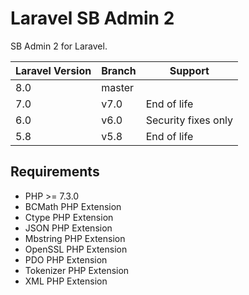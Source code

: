 # Laravel SB Admin 2

SB Admin 2 for Laravel.

| Laravel Version | Branch | Support             |
|-----------------|--------|---------------------|
| 8.0             | master |                     |
| 7.0             | v7.0   | End of life         |
| 6.0             | v6.0   | Security fixes only |
| 5.8             | v5.8   | End of life         |

## Requirements

- PHP >= 7.3.0
- BCMath PHP Extension
- Ctype PHP Extension
- JSON PHP Extension
- Mbstring PHP Extension
- OpenSSL PHP Extension
- PDO PHP Extension
- Tokenizer PHP Extension
- XML PHP Extension

